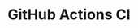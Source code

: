 # GitHub Actions CI





























































































































































































































































































































































































































































































































































































































































































































































































